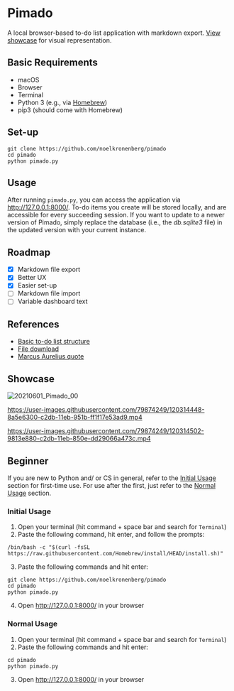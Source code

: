 # Pimado

A local browser-based to-do list application with markdown export. [View showcase](https://github.com/noelkronenberg/pimado#showcase) for visual representation.

## Basic Requirements

- macOS
- Browser
- Terminal
- Python 3 (e.g., via [Homebrew](https://brew.sh/))
- pip3 (should come with Homebrew)

## Set-up

```
git clone https://github.com/noelkronenberg/pimado
cd pimado
python pimado.py
```

## Usage

After running `pimado.py`, you can access the application via http://127.0.0.1:8000/. To-do items you create will be stored locally, and are accessible for every succeeding session. If you want to update to a newer version of Pimado, simply replace the database (i.e., the *db.sqlite3* file) in the updated version with your current instance.

## Roadmap

- [x] Markdown file export
- [x] Better UX
- [x] Easier set-up
- [ ] Markdown file import
- [ ] Variable dashboard text

## References

- [Basic to-do list structure](https://youtu.be/ovql0Ui3n_I)
- [File download](https://linuxhint.com/download-the-file-in-django/)
- [Marcus Aurelius quote](https://youtu.be/AiM9YcE0LT4?t=46)

## Showcase

![20210601_Pimado_00](https://user-images.githubusercontent.com/79874249/120317037-6ea88c00-c2de-11eb-9a03-4f6173dd02b8.jpg)

https://user-images.githubusercontent.com/79874249/120314448-8a5e6300-c2db-11eb-951b-ff1f17e53ad9.mp4

https://user-images.githubusercontent.com/79874249/120314502-9813e880-c2db-11eb-850e-dd29066a473c.mp4

## Beginner

If you are new to Python and/ or CS in general, refer to the [Initial Usage](https://github.com/noelkronenberg/pimado#initial-usage) section for first-time use. For use after the first, just refer to the [Normal Usage](https://github.com/noelkronenberg/pimado#normal-usage) section.

### Initial Usage

1. Open your terminal (hit command + space bar and search for `Terminal`)
2. Paste the following command, hit enter, and follow the prompts:
```
/bin/bash -c "$(curl -fsSL https://raw.githubusercontent.com/Homebrew/install/HEAD/install.sh)"
```
3. Paste the following commands and hit enter:
```
git clone https://github.com/noelkronenberg/pimado
cd pimado
python pimado.py
```
4. Open http://127.0.0.1:8000/ in your browser

### Normal Usage

1. Open your terminal (hit command + space bar and search for `Terminal`)
2. Paste the following commands and hit enter:
```
cd pimado
python pimado.py
```
3. Open http://127.0.0.1:8000/ in your browser

